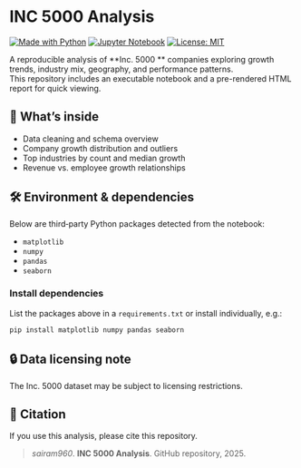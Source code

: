# INC 5000 Analysis

[![Made with Python](https://img.shields.io/badge/Made%20with-Python-3776AB)]() [![Jupyter Notebook](https://img.shields.io/badge/Jupyter-Notebook-F37626)]() [![License: MIT](https://img.shields.io/badge/License-MIT-green.svg)]()

A reproducible analysis of **Inc. 5000 ** companies exploring growth trends, industry mix, geography, and performance patterns.  
This repository includes an executable notebook and a pre-rendered HTML report for quick viewing.


## 🧠 What’s inside
- Data cleaning and schema overview
- Company growth distribution and outliers
- Top industries by count and median growth
- Revenue vs. employee growth relationships


## 🛠️ Environment & dependencies
Below are third‑party Python packages detected from the notebook:
- `matplotlib`
- `numpy`
- `pandas`
- `seaborn`


### Install dependencies
List the packages above in a `requirements.txt` or install individually, e.g.:
```bash
pip install matplotlib numpy pandas seaborn
```


## 🔒 Data licensing note
The Inc. 5000 dataset may be subject to licensing restrictions.

## 🧾 Citation
If you use this analysis, please cite this repository.
> *sairam960*. **INC 5000 Analysis**. GitHub repository, 2025.

